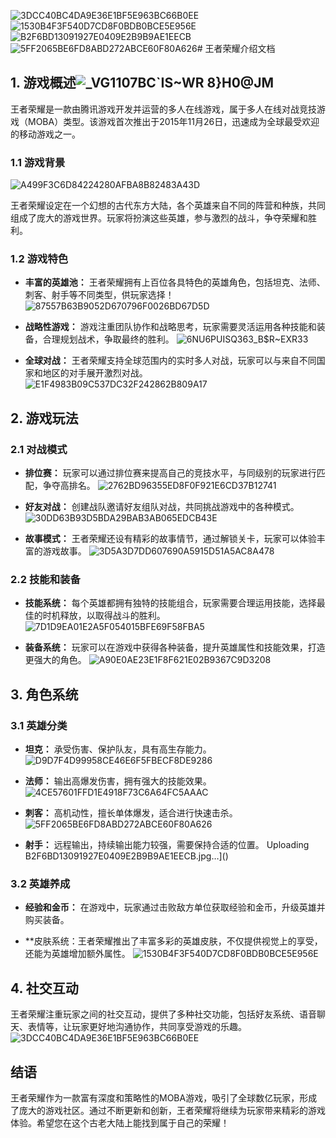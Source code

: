 ![3DCC40BC4DA9E36E1BF5E963BC66B0EE](https://github.com/zhanghengwei76/-2/assets/151607704/12a87930-707a-4e9d-b469-93c1b6e693a4)![1530B4F3F540D7CD8F0BDB0BCE5E956E](https://github.com/zhanghengwei76/-2/assets/151607704/924607e7-731d-4538-8005-2d090508435d)![B2F6BD13091927E0409E2B9B9AE1EECB](https://github.com/zhanghengwei76/-2/assets/151607704/3f228fa4-54e3-430b-9c07-f9e55bd6d02b)![5FF2065BE6FD8ABD272ABCE60F80A626](https://github.com/zhanghengwei76/-2/assets/151607704/4f73ff43-c582-4382-827e-46a4ec6e7df5)# 王者荣耀介绍文档

## 1. 游戏概述![_VG1107BC`IS~WR 8}H0@JM](https://github.com/zhanghengwei76/-2/assets/151607704/bba5f06a-f2b9-4334-acba-db402525a259)

王者荣耀是一款由腾讯游戏开发并运营的多人在线游戏，属于多人在线对战竞技游戏（MOBA）类型。该游戏首次推出于2015年11月26日，迅速成为全球最受欢迎的移动游戏之一。

### 1.1 游戏背景
![A499F3C6D84224280AFBA8B82483A43D](https://github.com/zhanghengwei76/-2/assets/151607704/522e85bf-b8d1-439a-93de-34dac7490665)

王者荣耀设定在一个幻想的古代东方大陆，各个英雄来自不同的阵营和种族，共同组成了庞大的游戏世界。玩家将扮演这些英雄，参与激烈的战斗，争夺荣耀和胜利。

### 1.2 游戏特色

-   **丰富的英雄池：** 王者荣耀拥有上百位各具特色的英雄角色，包括坦克、法师、刺客、射手等不同类型，供玩家选择！![87557B63B9052D670796F0026BD67D5D](https://github.com/zhanghengwei76/-2/assets/151607704/7134bff2-c11f-4020-9cd7-61d14c4b8f1c)

    
-   **战略性游戏：** 游戏注重团队协作和战略思考，玩家需要灵活运用各种技能和装备，合理规划战术，争取最终的胜利。
   ![6NU6PUISQ363_B$R~EXR33](https://github.com/zhanghengwei76/-2/assets/151607704/8f620015-bec9-42dc-9146-2307494ba632)

-   **全球对战：** 王者荣耀支持全球范围内的实时多人对战，玩家可以与来自不同国家和地区的对手展开激烈对战。
![E1F4983B09C537DC32F242862B809A17](https://github.com/zhanghengwei76/-2/assets/151607704/d113d33a-0cc8-47b5-8757-4876ce23d9b9)

## 2. 游戏玩法

### 2.1 对战模式

-   **排位赛：** 玩家可以通过排位赛来提高自己的竞技水平，与同级别的玩家进行匹配，争夺高排名。
    ![2762BD96355ED8F0F921E6CD37B12741](https://github.com/zhanghengwei76/-2/assets/151607704/d6d16288-7ed1-4961-a9df-b698efda77c5)

-   **好友对战：** 创建战队邀请好友组队对战，共同挑战游戏中的各种模式。
    ![30DD63B93D5BDA29BAB3AB065EDCB43E](https://github.com/zhanghengwei76/-2/assets/151607704/32bc2855-2560-4956-805d-b0e082f21f01)

-   **故事模式：** 王者荣耀还设有精彩的故事情节，通过解锁关卡，玩家可以体验丰富的游戏故事。
    ![3D5A3D7DD607690A5915D51A5AC8A478](https://github.com/zhanghengwei76/-2/assets/151607704/5ed9d121-766f-4b67-a675-6de8de34588d)


### 2.2 技能和装备

-   **技能系统：** 每个英雄都拥有独特的技能组合，玩家需要合理运用技能，选择最佳的时机释放，以取得战斗的胜利。
    ![7D1D9EA01E2A5F054015BFE69F58FBA5](https://github.com/zhanghengwei76/-2/assets/151607704/3d32a854-d33b-420a-aaee-1231e926db1f)

-   **装备系统：** 玩家可以在游戏中获得各种装备，提升英雄属性和技能效果，打造更强大的角色。
    ![A90E0AE23E1F8F621E02B9367C9D3208](https://github.com/zhanghengwei76/-2/assets/151607704/6293b78b-da3c-42a1-9d93-1e58858dd9c4)



## 3. 角色系统

### 3.1 英雄分类

-   **坦克：** 承受伤害、保护队友，具有高生存能力。
    ![D9D7F4D99958CE46E6F5FBECF8DE9286](https://github.com/zhanghengwei76/-2/assets/151607704/776860d0-985e-414e-823d-0081b7b991b5)

-   **法师：** 输出高爆发伤害，拥有强大的技能效果。
    ![4CE57601FFD1E4918F73C6A64FC5AAAC](https://github.com/zhanghengwei76/-2/assets/151607704/fa1650f7-d7f6-4dcf-9091-3da5d5a4cfc1)

-   **刺客：** 高机动性，擅长单体爆发，适合进行快速击杀。
    ![5FF2065BE6FD8ABD272ABCE60F80A626](https://github.com/zhanghengwei76/-2/assets/151607704/59816dd9-cabc-4b57-9f52-ead31ae7f557)

-   **射手：** 远程输出，持续输出能力较强，需要保持合适的位置。
     Uploading B2F6BD13091927E0409E2B9B9AE1EECB.jpg…]()

### 3.2 英雄养成

-   **经验和金币：** 在游戏中，玩家通过击败敌方单位获取经验和金币，升级英雄并购买装备。
    
-   **皮肤系统：王者荣耀推出了丰富多彩的英雄皮肤，不仅提供视觉上的享受，还能为英雄增加额外属性。
![1530B4F3F540D7CD8F0BDB0BCE5E956E](https://github.com/zhanghengwei76/-2/assets/151607704/5d2bc441-577d-47f3-a241-d1ba0c993227)

## 4. 社交互动
王者荣耀注重玩家之间的社交互动，提供了多种社交功能，包括好友系统、语音聊天、表情等，让玩家更好地沟通协作，共同享受游戏的乐趣。
![3DCC40BC4DA9E36E1BF5E963BC66B0EE](https://github.com/zhanghengwei76/-2/assets/151607704/2cbcd29a-a7b5-4df4-b671-ea31be66a557)


## 结语

王者荣耀作为一款富有深度和策略性的MOBA游戏，吸引了全球数亿玩家，形成了庞大的游戏社区。通过不断更新和创新，王者荣耀将继续为玩家带来精彩的游戏体验。希望您在这个古老大陆上能找到属于自己的荣耀！
